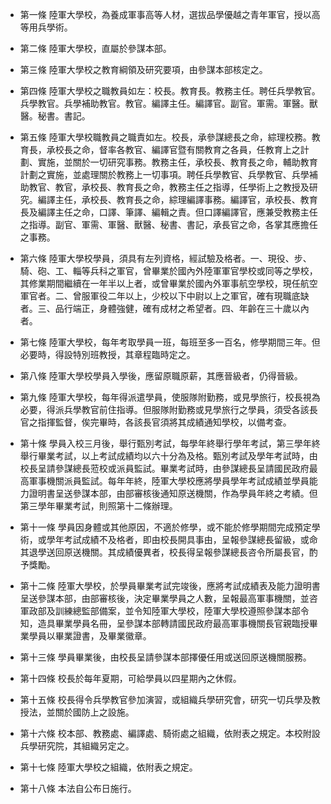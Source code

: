 * 第一條 陸軍大學校，為養成軍事高等人材，選拔品學優越之青年軍官，授以高等用兵學術。

* 第二條 陸軍大學校，直屬於參謀本部。

* 第三條 陸軍大學校之教育綱領及研究要項，由參謀本部核定之。

* 第四條 陸軍大學校之職教員如左：校長。教育長。教務主任。聘任兵學教官。兵學教官。兵學補助教官。教官。編譯主任。編譯官。副官。軍需。軍醫。獸醫。秘書。書記。

* 第五條 陸軍大學校職教員之職責如左。校長，承參謀總長之命，綜理校務。教育長，承校長之命，督率各教官、編譯官暨有關教育之各員，任教育上之計劃、實施，並關於一切研究事務。教務主任，承校長、教育長之命，輔助教育計劃之實施，並處理關於教務上一切事項。聘任兵學教官、兵學教官、兵學補助教官、教官，承校長、教育長之命，教務主任之指導，任學術上之教授及研究。編譯主任，承校長、教育長之命，綜理編譯事務。編譯官，承校長、教育長及編譯主任之命，口譯、筆譯、編輯之責。但口譯編譯官，應兼受教務主任之指導。副官、軍需、軍醫、獸醫、秘書、書記，承長官之命，各掌其應擔任之事務。

* 第六條 陸軍大學校學員，須具有左列資格，經試驗及格者。一、現役、步、騎、砲、工、輜等兵科之軍官，曾畢業於國內外陸軍軍官學校或同等之學校，其修業期間繼續在一年半以上者，或曾畢業於國內外軍事航空學校，現任航空軍官者。二、曾服軍役二年以上，少校以下中尉以上之軍官，確有現職底缺者。三、品行端正，身體強健，確有成材之希望者。四、年齡在三十歲以內者。

* 第七條 陸軍大學校，每年考取學員一班，每班至多一百名，修學期間三年。但必要時，得設特別班教授，其章程臨時定之。

* 第八條 陸軍大學校學員入學後，應留原職原薪，其應晉級者，仍得晉級。

* 第九條 陸軍大學校，每年得派遣學員，使服隊附勤務，或見學旅行，校長視為必要，得派兵學教官前住指導。但服隊附勤務或見學旅行之學員，須受各該長官之指揮監督，俟完畢時，各該長官須將其成績通知學校，以備考查。

* 第十條 學員入校三月後，舉行甄別考試，每學年終舉行學年考試，第三學年終舉行畢業考試，以上考試成績均以六十分為及格。甄別考試及學年考試時，由校長呈請參謀總長蒞校或派員監試。畢業考試時，由參謀總長呈請國民政府最高軍事機關派員監試。每年年終，陸軍大學校應將學員學年考試成績並學員能力證明書呈送參謀本部，由部審核後通知原送機關，作為學員年終之考績。但第三學年畢業考試，則照第十二條辦理。

* 第十一條 學員因身體或其他原因，不適於修學，或不能於修學期間完成預定學術，或學年考試成績不及格者，即由校長開具事由，呈報參謀總長留級，或命其退學送回原送機關。其成績優異者，校長得呈報參謀總長咨令所屬長官，酌予獎勵。

* 第十二條 陸軍大學校，於學員畢業考試完竣後，應將考試成績表及能力證明書呈送參謀本部，由部審核後，決定畢業學員之人數，呈報最高軍事機關，並咨軍政部及訓練總監部備案，並令知陸軍大學校，陸軍大學校遵照參謀本部令知，造具畢業學員名冊，呈參謀本部轉請國民政府最高軍事機關長官親臨授畢業學員以畢業證書，及畢業徽章。

* 第十三條 學員畢業後，由校長呈請參謀本部擇優任用或送回原送機關服務。

* 第十四條 校長於每年夏期，可給學員以四星期內之休假。

* 第十五條 校長得令兵學教官參加演習，或組織兵學研究會，研究一切兵學及教授法，並關於國防上之設施。

* 第十六條 校本部、教務處、編譯處、騎術處之組織，依附表之規定。本校附設兵學研究院，其組織另定之。

* 第十七條 陸軍大學校之組織，依附表之規定。

* 第十八條 本法自公布日施行。

